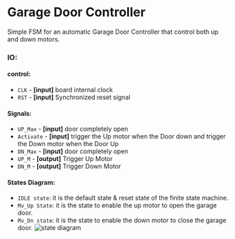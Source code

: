 # Garage Door Controller
 Simple FSM for an automatic Garage Door Controller that control both up and down motors.
 

### IO:

#### control:
* `CLK` - **[input]** board internal clock
* `RST` - **[input]** Synchronized reset signal

#### Signals:
* `UP_Max` - **[input]** door completely open
* `Activate` - **[input]** trigger the Up motor when the Door down and trigger the Down motor when the Door Up
* `DN_Max` - **[input]** door completely open
* `UP_M` - **[output]** Trigger Up Motor
* `DN_M` - **[output]** Trigger Down Motor

#### States Diagram:
* `IDLE state`: it is the default state & reset state of the finite state machine.
* `Mv_Up State`: it is the state to enable the up motor to open the garage door.
* `Mv_Dn state`: it is the state to enable the down motor to close the garage door.
![state diagram](rsc/statediagram.png)